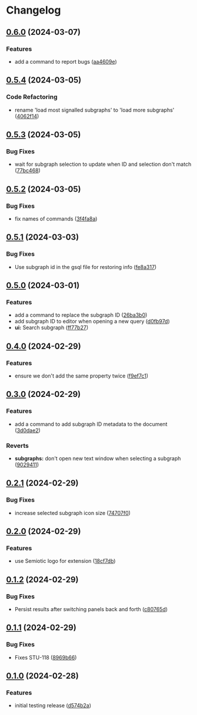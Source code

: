 # Changelog

## [0.6.0](https://github.com/semiotic-ai/vscode-sql-studio/compare/v0.5.4...v0.6.0) (2024-03-07)


### Features

* add a command to report bugs ([aa4609e](https://github.com/semiotic-ai/vscode-sql-studio/commit/aa4609e2de10348c22133dfdd9f9a5e4a7a1c146))

## [0.5.4](https://github.com/semiotic-ai/vscode-sql-studio/compare/v0.5.3...v0.5.4) (2024-03-05)


### Code Refactoring

* rename 'load most signalled subgraphs' to 'load more subgraphs' ([4062f14](https://github.com/semiotic-ai/vscode-sql-studio/commit/4062f14d1078bfd5729d10e1f73a4bdd531ce8e5))

## [0.5.3](https://github.com/semiotic-ai/vscode-sql-studio/compare/v0.5.2...v0.5.3) (2024-03-05)


### Bug Fixes

* wait for subgraph selection to update when ID and selection don't match ([77bc468](https://github.com/semiotic-ai/vscode-sql-studio/commit/77bc468b5279e7717c99e96916f2f1c19f76109c))

## [0.5.2](https://github.com/semiotic-ai/vscode-sql-studio/compare/v0.5.1...v0.5.2) (2024-03-05)


### Bug Fixes

* fix names of commands ([3f4fa8a](https://github.com/semiotic-ai/vscode-sql-studio/commit/3f4fa8a90cc22ae50bd359e365eb140fe8c09b6b))

## [0.5.1](https://github.com/semiotic-ai/vscode-sql-studio/compare/v0.5.0...v0.5.1) (2024-03-03)


### Bug Fixes

* Use subgraph id in the gsql file for restoring info ([fe8a317](https://github.com/semiotic-ai/vscode-sql-studio/commit/fe8a3178e84b885207ecb64f803ac1cf43d17622))

## [0.5.0](https://github.com/semiotic-ai/vscode-sql-studio/compare/v0.4.0...v0.5.0) (2024-03-01)


### Features

* add a command to replace the subgraph ID ([26ba3b0](https://github.com/semiotic-ai/vscode-sql-studio/commit/26ba3b07a7f17ac060eddc362f8d1ceaeb2b88d1))
* add subgraph ID to editor when opening a new query ([d0fb97d](https://github.com/semiotic-ai/vscode-sql-studio/commit/d0fb97d06a1e0a4dbde160f0e62135b8675060c1))
* **ui:** Search subgraph ([ff77b27](https://github.com/semiotic-ai/vscode-sql-studio/commit/ff77b27c46f0eacad0ea50212581b95b1044e49a))

## [0.4.0](https://github.com/semiotic-ai/vscode-sql-studio/compare/v0.3.0...v0.4.0) (2024-02-29)


### Features

* ensure we don't add the same property twice ([f9ef7c1](https://github.com/semiotic-ai/vscode-sql-studio/commit/f9ef7c1826d5ff7234b1689302167cd3a9399dc1))

## [0.3.0](https://github.com/semiotic-ai/vscode-sql-studio/compare/v0.2.1...v0.3.0) (2024-02-29)


### Features

* add a command to add subgraph ID metadata to the document ([3d0dae2](https://github.com/semiotic-ai/vscode-sql-studio/commit/3d0dae2d2690a6b6fd726943656e116ce67fba65))


### Reverts

* **subgraphs:** don't open new text window when selecting a subgraph ([9029411](https://github.com/semiotic-ai/vscode-sql-studio/commit/9029411b32c3030fd3ebdb396a459369581c8cdd))

## [0.2.1](https://github.com/semiotic-ai/vscode-sql-studio/compare/v0.2.0...v0.2.1) (2024-02-29)


### Bug Fixes

* increase selected subgraph icon size ([74707f0](https://github.com/semiotic-ai/vscode-sql-studio/commit/74707f010bc2e11898b795eaf47d66585eef0db1))

## [0.2.0](https://github.com/semiotic-ai/vscode-sql-studio/compare/v0.1.2...v0.2.0) (2024-02-29)


### Features

* use Semiotic logo for extension ([18cf7db](https://github.com/semiotic-ai/vscode-sql-studio/commit/18cf7dbbdc289f5ac4f8f3afefefb3bc2c4b37eb))

## [0.1.2](https://github.com/semiotic-ai/vscode-sql-studio/compare/v0.1.1...v0.1.2) (2024-02-29)


### Bug Fixes

* Persist results after switching panels back and forth ([c80765d](https://github.com/semiotic-ai/vscode-sql-studio/commit/c80765d75a4b53a82ae2d928c05ab1992706df1e))

## [0.1.1](https://github.com/semiotic-ai/vscode-sql-studio/compare/v0.1.0...v0.1.1) (2024-02-29)


### Bug Fixes

* Fixes STU-118 ([8969b66](https://github.com/semiotic-ai/vscode-sql-studio/commit/8969b669795289dc6c5f8252a17403a262f4d2c1))

## [0.1.0](https://github.com/semiotic-ai/vscode-sql-studio/compare/v0.0.0...v0.1.0) (2024-02-28)


### Features

* initial testing release ([d574b2a](https://github.com/semiotic-ai/vscode-sql-studio/commit/d574b2a6f780c1885bcbaaa2890da63280912dc0))
